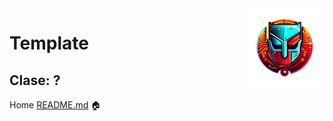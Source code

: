 [//]: # (Andrés Segura - Andr7st | github https://github.com/Andr7st)

<img src="../../project-resources/logo.png" align="right" />

# Template

## Clase: ?

Home [README.md](../../README.md) 🏠


[//]: # (Andrés Segura - Andr7st | github https://github.com/Andr7st)
